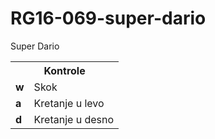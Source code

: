 # RG16-069-super-dario
Super Dario



<table>
  <tr>
    <th colspan="2"> Kontrole </th>
  </tr>
  <tr>
    <td> <b>w</b> </td> <td> Skok </td>
  </tr>
  <tr>
    <td> <b>a</b> </td> <td> Kretanje u levo </td>
  </tr>
  <tr>
    <td> <b>d</b> </td> <td> Kretanje u desno </td>
  </tr>
</table>
